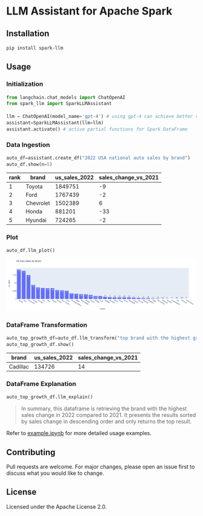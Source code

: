 # LLM Assistant for Apache Spark

## Installation

```bash
pip install spark-llm
```

## Usage
### Initialization
```python
from langchain.chat_models import ChatOpenAI
from spark_llm import SparkLLMAssistant

llm = ChatOpenAI(model_name='gpt-4') # using gpt-4 can achieve better results
assistant=SparkLLMAssistant(llm=llm)
assistant.activate() # active partial functions for Spark DataFrame
```

### Data Ingestion
```python
auto_df=assistant.create_df("2022 USA national auto sales by brand")
auto_df.show(n=5)
```
| rank | brand     | us_sales_2022 | sales_change_vs_2021 |
|------|-----------|---------------|----------------------|
| 1    | Toyota    | 1849751       | -9                   |
| 2    | Ford      | 1767439       | -2                   |
| 3    | Chevrolet | 1502389       | 6                    |
| 4    | Honda     | 881201        | -33                  |
| 5    | Hyundai   | 724265        | -2                   |

### Plot
```python
auto_df.llm_plot()
```
![2022 USA national auto sales by brand](docs/_static/auto_sales.png)
### DataFrame Transformation
```python
auto_top_growth_df=auto_df.llm_transform("top brand with the highest growth")
auto_top_growth_df.show()
```
| brand    | us_sales_2022 | sales_change_vs_2021 |
|----------|---------------|----------------------|
| Cadillac | 134726        | 14                   |

### DataFrame Explanation
```python
auto_top_growth_df.llm_explain()
```

> In summary, this dataframe is retrieving the brand with the highest sales change in 2022 compared to 2021. It presents the results sorted by sales change in descending order and only returns the top result.

Refer to [example.ipynb](https://github.com/gengliangwang/spark-llm/blob/main/examples/example.ipynb) for more detailed usage examples.


## Contributing
Pull requests are welcome. For major changes, please open an issue first to discuss what you would like to change.

## License
Licensed under the Apache License 2.0.
